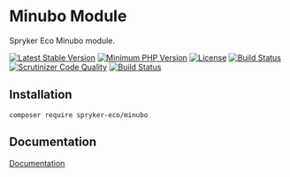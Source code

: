 # Minubo Module

Spryker Eco Minubo module.

[![Latest Stable Version](https://poser.pugx.org/spryker-eco/minubo/v/stable.svg)](https://packagist.org/packages/spryker-eco/minubo)
[![Minimum PHP Version](https://img.shields.io/badge/php-%3E%3D%207.4-8892BF.svg)](https://php.net/)
[![License](https://img.shields.io/github/license/spryker-eco/minubo.svg?b=master)](https://github.com/spryker-eco/minubo)
[![Build Status](https://travis-ci.org/spryker-eco/minubo.svg?branch=master)](https://travis-ci.org/spryker-eco/minubo)
[![Scrutinizer Code Quality](https://scrutinizer-ci.com/g/spryker-eco/minubo/badges/quality-score.png?b=master)](https://scrutinizer-ci.com/g/spryker-eco/minubo/?branch=master)
[![Build Status](https://scrutinizer-ci.com/g/spryker-eco/minubo/badges/build.png?b=master)](https://scrutinizer-ci.com/g/spryker-eco/minubo/build-status/master)

## Installation

```
composer require spryker-eco/minubo
```

## Documentation

[Documentation](https://docs.spryker.com/docs/scos/dev/technology-partner-guides/202204.0/marketing-and-conversion/analytics/installing-and-integrating-minubo.html)
